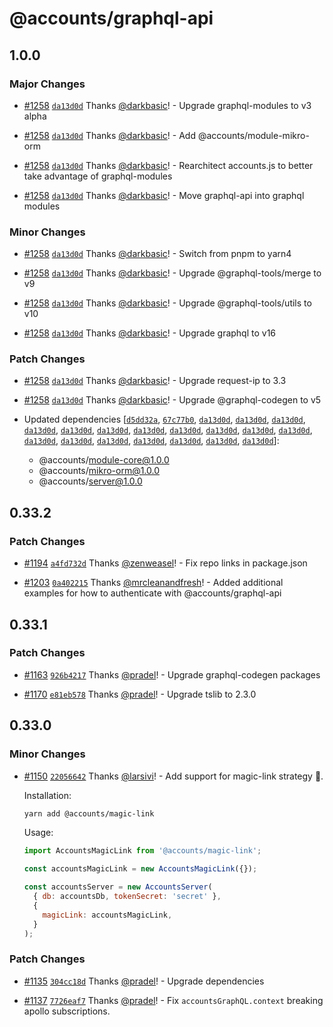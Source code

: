 # @accounts/graphql-api

## 1.0.0

### Major Changes

- [#1258](https://github.com/accounts-js/accounts/pull/1258) [`da13d0d`](https://github.com/accounts-js/accounts/commit/da13d0dc96f05b83f28d5d367d1dc96a00210bf8) Thanks [@darkbasic](https://github.com/darkbasic)! - Upgrade graphql-modules to v3 alpha

- [#1258](https://github.com/accounts-js/accounts/pull/1258) [`da13d0d`](https://github.com/accounts-js/accounts/commit/da13d0dc96f05b83f28d5d367d1dc96a00210bf8) Thanks [@darkbasic](https://github.com/darkbasic)! - Add @accounts/module-mikro-orm

- [#1258](https://github.com/accounts-js/accounts/pull/1258) [`da13d0d`](https://github.com/accounts-js/accounts/commit/da13d0dc96f05b83f28d5d367d1dc96a00210bf8) Thanks [@darkbasic](https://github.com/darkbasic)! - Rearchitect accounts.js to better take advantage of graphql-modules

- [#1258](https://github.com/accounts-js/accounts/pull/1258) [`da13d0d`](https://github.com/accounts-js/accounts/commit/da13d0dc96f05b83f28d5d367d1dc96a00210bf8) Thanks [@darkbasic](https://github.com/darkbasic)! - Move graphql-api into graphql modules

### Minor Changes

- [#1258](https://github.com/accounts-js/accounts/pull/1258) [`da13d0d`](https://github.com/accounts-js/accounts/commit/da13d0dc96f05b83f28d5d367d1dc96a00210bf8) Thanks [@darkbasic](https://github.com/darkbasic)! - Switch from pnpm to yarn4

- [#1258](https://github.com/accounts-js/accounts/pull/1258) [`da13d0d`](https://github.com/accounts-js/accounts/commit/da13d0dc96f05b83f28d5d367d1dc96a00210bf8) Thanks [@darkbasic](https://github.com/darkbasic)! - Upgrade @graphql-tools/merge to v9

- [#1258](https://github.com/accounts-js/accounts/pull/1258) [`da13d0d`](https://github.com/accounts-js/accounts/commit/da13d0dc96f05b83f28d5d367d1dc96a00210bf8) Thanks [@darkbasic](https://github.com/darkbasic)! - Upgrade @graphql-tools/utils to v10

- [#1258](https://github.com/accounts-js/accounts/pull/1258) [`da13d0d`](https://github.com/accounts-js/accounts/commit/da13d0dc96f05b83f28d5d367d1dc96a00210bf8) Thanks [@darkbasic](https://github.com/darkbasic)! - Upgrade graphql to v16

### Patch Changes

- [#1258](https://github.com/accounts-js/accounts/pull/1258) [`da13d0d`](https://github.com/accounts-js/accounts/commit/da13d0dc96f05b83f28d5d367d1dc96a00210bf8) Thanks [@darkbasic](https://github.com/darkbasic)! - Upgrade request-ip to 3.3

- [#1258](https://github.com/accounts-js/accounts/pull/1258) [`da13d0d`](https://github.com/accounts-js/accounts/commit/da13d0dc96f05b83f28d5d367d1dc96a00210bf8) Thanks [@darkbasic](https://github.com/darkbasic)! - Upgrade @graphql-codegen to v5

- Updated dependencies [[`d5dd32a`](https://github.com/accounts-js/accounts/commit/d5dd32ad43f4a19e77bd42592d4679636f20ff31), [`67c77b0`](https://github.com/accounts-js/accounts/commit/67c77b06d2f2ee88c08174084ba17b1819656bc0), [`da13d0d`](https://github.com/accounts-js/accounts/commit/da13d0dc96f05b83f28d5d367d1dc96a00210bf8), [`da13d0d`](https://github.com/accounts-js/accounts/commit/da13d0dc96f05b83f28d5d367d1dc96a00210bf8), [`da13d0d`](https://github.com/accounts-js/accounts/commit/da13d0dc96f05b83f28d5d367d1dc96a00210bf8), [`da13d0d`](https://github.com/accounts-js/accounts/commit/da13d0dc96f05b83f28d5d367d1dc96a00210bf8), [`da13d0d`](https://github.com/accounts-js/accounts/commit/da13d0dc96f05b83f28d5d367d1dc96a00210bf8), [`da13d0d`](https://github.com/accounts-js/accounts/commit/da13d0dc96f05b83f28d5d367d1dc96a00210bf8), [`da13d0d`](https://github.com/accounts-js/accounts/commit/da13d0dc96f05b83f28d5d367d1dc96a00210bf8), [`da13d0d`](https://github.com/accounts-js/accounts/commit/da13d0dc96f05b83f28d5d367d1dc96a00210bf8), [`da13d0d`](https://github.com/accounts-js/accounts/commit/da13d0dc96f05b83f28d5d367d1dc96a00210bf8), [`da13d0d`](https://github.com/accounts-js/accounts/commit/da13d0dc96f05b83f28d5d367d1dc96a00210bf8), [`da13d0d`](https://github.com/accounts-js/accounts/commit/da13d0dc96f05b83f28d5d367d1dc96a00210bf8), [`da13d0d`](https://github.com/accounts-js/accounts/commit/da13d0dc96f05b83f28d5d367d1dc96a00210bf8), [`da13d0d`](https://github.com/accounts-js/accounts/commit/da13d0dc96f05b83f28d5d367d1dc96a00210bf8), [`da13d0d`](https://github.com/accounts-js/accounts/commit/da13d0dc96f05b83f28d5d367d1dc96a00210bf8), [`da13d0d`](https://github.com/accounts-js/accounts/commit/da13d0dc96f05b83f28d5d367d1dc96a00210bf8), [`da13d0d`](https://github.com/accounts-js/accounts/commit/da13d0dc96f05b83f28d5d367d1dc96a00210bf8), [`da13d0d`](https://github.com/accounts-js/accounts/commit/da13d0dc96f05b83f28d5d367d1dc96a00210bf8), [`da13d0d`](https://github.com/accounts-js/accounts/commit/da13d0dc96f05b83f28d5d367d1dc96a00210bf8)]:
  - @accounts/module-core@1.0.0
  - @accounts/mikro-orm@1.0.0
  - @accounts/server@1.0.0

## 0.33.2

### Patch Changes

- [#1194](https://github.com/accounts-js/accounts/pull/1194) [`a4fd732d`](https://github.com/accounts-js/accounts/commit/a4fd732d50a3847f86254da413d27a5684417abd) Thanks [@zenweasel](https://github.com/zenweasel)! - Fix repo links in package.json

* [#1203](https://github.com/accounts-js/accounts/pull/1203) [`0a402215`](https://github.com/accounts-js/accounts/commit/0a402215978b432ce792b125050765f6bbb0fd7c) Thanks [@mrcleanandfresh](https://github.com/mrcleanandfresh)! - Added additional examples for how to authenticate with @accounts/graphql-api

## 0.33.1

### Patch Changes

- [#1163](https://github.com/accounts-js/accounts/pull/1163) [`926b4217`](https://github.com/accounts-js/accounts/commit/926b421710b134ed79272e5468b31e417708a3c4) Thanks [@pradel](https://github.com/pradel)! - Upgrade graphql-codegen packages

* [#1170](https://github.com/accounts-js/accounts/pull/1170) [`e81eb578`](https://github.com/accounts-js/accounts/commit/e81eb578b35906346b6fadd6c5768b82879f6cda) Thanks [@pradel](https://github.com/pradel)! - Upgrade tslib to 2.3.0

## 0.33.0

### Minor Changes

- [#1150](https://github.com/accounts-js/accounts/pull/1150) [`22056642`](https://github.com/accounts-js/accounts/commit/220566425755a7015569d8e518095701ff7122e2) Thanks [@larsivi](https://github.com/larsivi)! - Add support for magic-link strategy 🎉.

  Installation:

  ```sh
  yarn add @accounts/magic-link
  ```

  Usage:

  ```js
  import AccountsMagicLink from '@accounts/magic-link';

  const accountsMagicLink = new AccountsMagicLink({});

  const accountsServer = new AccountsServer(
    { db: accountsDb, tokenSecret: 'secret' },
    {
      magicLink: accountsMagicLink,
    }
  );
  ```

### Patch Changes

- [#1135](https://github.com/accounts-js/accounts/pull/1135) [`304cc18d`](https://github.com/accounts-js/accounts/commit/304cc18d84d8153b7a4e857753eea85fa9f7a1f2) Thanks [@pradel](https://github.com/pradel)! - Upgrade dependencies

* [#1137](https://github.com/accounts-js/accounts/pull/1137) [`7726eaf7`](https://github.com/accounts-js/accounts/commit/7726eaf7fb12eb848de5dab0913a12a2e0283954) Thanks [@pradel](https://github.com/pradel)! - Fix `accountsGraphQL.context` breaking apollo subscriptions.
